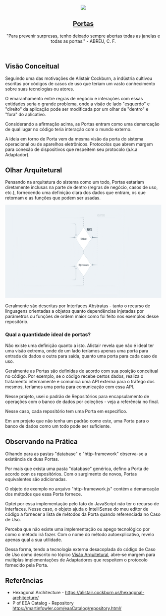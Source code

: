 <p align="center">
  <a href="https://pedromoraisf.medium.com">
    <img src="https://ouch-cdn2.icons8.com/EtmzwEQAbSvqS2ev3sgvpxDd2u6y9fFDTUZoOkEaTzY/rs:fit:1063:912/czM6Ly9pY29uczgu/b3VjaC1wcm9kLmFz/c2V0cy9wbmcvNDA0/LzIyNzQyNDQ5LWRi/ZmEtNGZkMi04ZWYw/LWIwZWExMDNlYTAz/Ny5wbmc.png" height="150">
    <h2 align="center">Portas</h2>
  </a>
</p>

<p align="center">
  "Para prevenir surpresas, tenho deixado sempre abertas todas as janelas e todas as portas." - ABREU, C. F.
</p>
<br />

## Visão Conceitual

Seguindo uma das motivações de Alistair Cockburn, a indústria cultivou escritas por códigos de casos de uso que teriam um vasto conhecimento sobre suas tecnologias ou atores. 

O emaranhamento entre regras de negócio e interações com essas entidades seria o grande problema, onde a visão de lado "esquerdo" e "direito" da aplicação pode ser modificada por um olhar de "dentro" e "fora" do aplicativo.

Considerando a afirmação acima, as Portas entram como uma demarcação de qual lugar no código teria interação com o mundo externo.

A ideia em torno de Porta vem da mesma visão da porta do sistema operacional ou de aparelhos eletrônicos. Protocolos que abrem margem para conexão de dispositivos que respeitem seu protocolo (a.k.a Adaptador).

## Olhar Arquitetural

Pensando na arquitetura do sistema como um todo, Portas estariam diretamente inclusas na parte de dentro (regras de negócio, casos de uso, etc.), fornecendo uma definição clara dos dados que entram, os que retornam e as funções que podem ser usadas.

<p align="center">
<img src="./../../docs/ports-cut.png" height="300">
</p>

Geralmente são descritas por Interfaces Abstratas - tanto o recurso de linguagens orientadas a objetos quanto dependências injetadas por parâmetros ou funções de ordem maior como foi feito nos exemplos desse repositório.

### Qual a quantidade ideal de portas?

Não existe uma definição quanto a isto. Alistair revela que não é ideal ter uma visão extrema, onde de um lado teríamos apenas uma porta para entrada de dados e outra para saída, quanto uma porta para cada caso de uso.

Geralmente as Portas são definidas de acordo com sua posição conceitual no código. Por exemplo, se o código recebe certos dados, realiza o tratamento internamente e comunica uma API externa para o tráfego dos mesmos, teríamos uma porta para comunicação com essa API.

Nesse projeto, usei o padrão de Repositórios para encapsulamento de operações com o banco de dados por coleções - veja a referência no final.

Nesse caso, cada repositório tem uma Porta em específico.

Em um projeto que não tenha um padrão como este, uma Porta para o banco de dados como um todo pode ser suficiente.

## Observando na Prática

Olhando para as pastas "database" e "http-framework" observa-se a existência de duas Portas.

Por mais que exista uma pasta "database" genérica, defino a Porta de acordo com os repositórios. Com o surgimento de novos, Portas equivalentes são adicionadas.

O objeto de exemplo no arquivo "http-framework.js" contém a demarcação dos métodos que essa Porta fornece.

Optei por essa implementação pelo fato do JavaScript não ter o recurso de Interfaces. Nesse caso, o objeto ajuda o IntelliSense do meu editor de código a fornecer a lista de métodos da Porta quando referenciada no Caso de Uso.

Perceba que não existe uma implementação ou apego tecnológico por como o método irá fazer. Com o nome do método autoexplicativo, revelo apenas qual a sua utilidade.

Dessa forma, tendo a tecnologia externa desacoplada do código de Caso de Uso como descrito no tópico <a href="#visao-arquitetural">Visão Arquitetural</a>, abre-se margem para multiplas implementações de Adaptadores que respeitem o protocolo fornecido pela Porta.

## Referências

- Hexagonal Architecture - <a href="https://alistair.cockburn.us/hexagonal-architecture/">https://alistair.cockburn.us/hexagonal-architecture/</a>
- P of EEA Catalog - Repository <a href="https://martinfowler.com/eaaCatalog/repository.html">https://martinfowler.com/eaaCatalog/repository.html/</a>